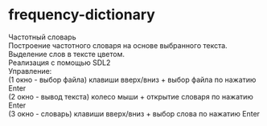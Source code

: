 # frequency-dictionary
Частотный словарь  
Построение частотного словаря на основе выбранного текста. Выделение слов в тексте цветом.  
Реализация с помощью SDL2  
Управление:  
(1 окно - выбор файла) клавиши вверх/вниз + выбор файла по нажатию Enter  
(2 окно - вывод текста) колесо мыши + открытие словаря по нажатию Enter  
(3 окно - словарь) клавиши вверх/вниз + выбор слова по нажатию Enter  
